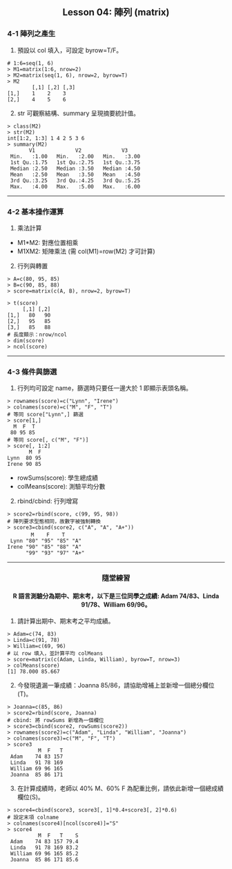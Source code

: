 <h2 align="center">Lesson 04: 陣列 (matrix)</h2>

### 4-1 陣列之產生
1. 預設以 col 填入，可設定 byrow=T/F。
```
# 1:6=seq(1, 6)
> M1=matrix(1:6, nrow=2)
> M2=matrix(seq(1, 6), nrow=2, byrow=T)
> M2
        [,1] [,2] [,3]
[1,]    1    2    3
[2,]    4    5    6
```

2. str 可觀察結構、summary 呈現摘要統計值。
```
> class(M2)
> str(M2)
int[1:2, 1:3] 1 4 2 5 3 6
> summary(M2)
       V1             V2             V3      
 Min.   :1.00   Min.   :2.00   Min.   :3.00  
 1st Qu.:1.75   1st Qu.:2.75   1st Qu.:3.75  
 Median :2.50   Median :3.50   Median :4.50  
 Mean   :2.50   Mean   :3.50   Mean   :4.50  
 3rd Qu.:3.25   3rd Qu.:4.25   3rd Qu.:5.25  
 Max.   :4.00   Max.   :5.00   Max.   :6.00
```

---
### 4-2 基本操作運算
1. 乘法計算
- M1*M2: 對應位置相乘
- M1XM2: 矩陣乘法 (需 col(M1)=row(M2) 才可計算)

2. 行列與轉置
```
> A=c(80, 95, 85)
> B=c(90, 85, 88)
> score=matrix(c(A, B), nrow=2, byrow=T)

> t(score)
     [,1] [,2]
[1,]   80   90
[2,]   95   85
[3,]   85   88
# 長度顯示：nrow/ncol
> dim(score)
> ncol(score)
```

---
### 4-3 條件與篩選
1. 行列均可設定 name，篩選時只要任一邊大於 1 即顯示表頭名稱。
```
> rownames(score)=c("Lynn", "Irene")
> colnames(score)=c("M", "F", "T")
# 等同 score["Lynn",] 篩選
> score[1,]
  M  F  T 
 80 95 85
# 等同 score[, c("M", "F")]
> score[, 1:2]
       M  F
Lynn  80 95
Irene 90 85
```
- rowSums(score): 學生總成績
- colMeans(score): 測驗平均分數

2. rbind/cbind: 行列增寫

```
> score2=rbind(score, c(99, 95, 98))
# 陣列要求型態相同，故數字被強制轉換
> score3=cbind(score2, c("A", "A", "A+"))
     　 M    F    T        
 Lynn "80" "95" "85" "A" 
Irene "90" "85" "88" "A" 
      "99" "93" "97" "A+"
```

---
<h3 align="center">隨堂練習</h3>
<h4 align="center">R 語言測驗分為期中、期末考，以下是三位同學之成績: Adam 74/83、Linda 91/78、William 69/96。</h4>

1. 請計算出期中、期末考之平均成績。
```
> Adam=c(74, 83)
> Linda=c(91, 78)
> William=c(69, 96)
# 以 row 填入，並計算平均 colMeans
> score=matrix(c(Adam, Linda, William), byrow=T, nrow=3)
> colMeans(score)
[1] 78.000 85.667
```

2. 今發現遺漏一筆成績：Joanna 85/86，請協助增補上並新增一個總分欄位 (T)。
```
> Joanna=c(85, 86)
> score2=rbind(score, Joanna)
# cbind: 將 rowSums 新增為一個欄位
> score3=cbind(score2, rowSums(score2))
> rownames(score2)=c("Adam", "Linda", "William", "Joanna")
> colnames(score3)=c("M", "F", "T")
> score3
          M  F   T
 Adam    74 83 157
 Linda   91 78 169
 William 69 96 165
 Joanna  85 86 171
```

3. 在計算成績時，老師以 40% M、60% F 為配重比例，請依此新增一個總成績欄位(S)。
```
> score4=cbind(score3, score3[, 1]*0.4+score3[, 2]*0.6)
# 設定末項 colname
> colnames(score4)[ncol(score4)]="S"
> score4
          M  F   T    S
 Adam    74 83 157 79.4
 Linda   91 78 169 83.2
 William 69 96 165 85.2
 Joanna  85 86 171 85.6
```
